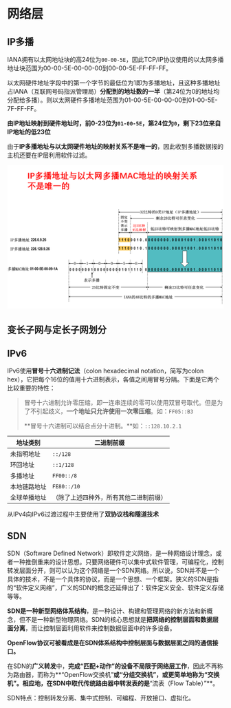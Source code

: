 

# 网络层

## IP多播

IANA拥有以太网地址块的高24位为`00-00-5E`，因此TCP/IP协议使用的以太网多播地址块范围为00-00-5E-00-00-00到00-00-5E-FF-FF-FF。

以太网硬件地址字段中的第一个字节的最低位为1即为多播地址，且这种多播地址占IANA（互联网号码指派管理局）**分配到的地址数的一半**（第24位为0的地址均分配给多播）。则以太网硬件多播地址范围为01-00-5E-00-00-00到01-00-5E-7F-FF-FF。

**由IP地址映射到硬件地址时，前0-23位为`01-00-5E`，第24位为`0`，剩下23位来自IP地址的低23位**

由于**IP多播地址与以太网硬件地址的映射关系不是唯一的**，因此收到多播数据报的主机还要在IP层利用软件过滤。

![image-20210919183810978](assets/%E7%BD%91%E7%BB%9C%E5%B1%82/image-20210919183810978.png)





## 变长子网与定长子网划分







## IPv6

IPv6使用**冒号十六进制记法**（colon hexadecimal notation，简写为colon hex），它把每个16位的值用十六进制表示，各值之间用冒号分隔。下面是它两个比较重要的特性：

> 冒号十六进制允许零压缩，即一连串连续的零可以使用双冒号取代。但是为了不引起歧义，**一个地址只允许使用一次零压缩**。如：`FF05::B3`
>
> **冒号十六进制可以结合点分十进制。**如：`::128.10.2.1`

| 地址类别     | 二进制前缀                             |
| ------------ | -------------------------------------- |
| 未指明地址   | `::/128`                               |
| 环回地址     | `::1/128`                              |
| 多播地址     | `FF00::/8`                             |
| 本地链路地址 | `FE80::/10`                            |
| 全球单播地址 | （除了上述四种外，所有其他二进制前缀） |



从IPv4向IPv6过渡过程中主要使用了**双协议栈和隧道技术**





## SDN

SDN（Software Defined Network）即软件定义网络，是一种网络设计理念，或者一种推倒重来的设计思想。只要网络硬件可以集中式软件管理，可编程化，控制转发层面分开，则可以认为这个网络是一个SDN网络。所以说，SDN并不是一个具体的技术，不是一个具体的协议，而是一个思想、一个框架。狭义的SDN是指的“软件定义网络”，广义的SDN的概念还延伸出了：软件定义安全、软件定义存储等等。

**SDN是一种新型网络体系结构**，是一种设计、构建和管理网络的新方法和新概念，但不是一种新型物理网络。SDN的核心思想就是**把网络的控制层面和数据层面分离**，而让控制层面利用软件来控制数据层面中的许多设备。

**OpenFlow协议可被看成是在SDN体系结构中控制层面与数据层面之间的通信接口。**

在SDN的**广义转发**中，**完成“匹配+动作”的设备不局限于网络层工作**，因此不再称为路由器，而称为**“OpenFlow交换机”**或“分组交换机”，或更简单地称为“交换机”。相应地，在SDN中取代传统路由器中转发表的是**“流表（Flow Table）”**。

SDN特点：控制转发分离、集中式控制、可编程、开放接口、虚拟化。



















